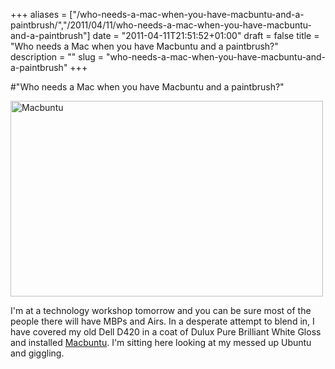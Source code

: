 +++
aliases = ["/who-needs-a-mac-when-you-have-macbuntu-and-a-paintbrush/","/2011/04/11/who-needs-a-mac-when-you-have-macbuntu-and-a-paintbrush"]
date = "2011-04-11T21:51:52+01:00"
draft = false
title = "Who needs a Mac when you have Macbuntu and a paintbrush?"
description = ""
slug = "who-needs-a-mac-when-you-have-macbuntu-and-a-paintbrush"
+++

#"Who needs a Mac when you have Macbuntu and a paintbrush?"


 <div class='p_embed p_image_embed'>
<a href="http://getfile4.posterous.com/getfile/files.posterous.com/conoroneill/SxfTgcdxPEe4aNYW87DzVneL2RIaQO1RJuOCXACFzFhZvi9rZFLsXHdcK7Rc/macbuntu.png.scaled.1000.jpg"><img alt="Macbuntu" height="313" src="http://getfile3.posterous.com/getfile/files.posterous.com/conoroneill/G3b3jbmr5fdiu960GiHCxv86oSJ9lwIS6c0VPbUMGsBdkTDS3yIPeE9WbuhP/macbuntu.png.scaled.500.jpg" width="500" /></a>
</div>
<p>I&#39;m at a technology workshop tomorrow and you can be sure most of the people there will have MBPs and Airs. In a desperate attempt to blend in, I have covered my old Dell D420 in a coat of Dulux Pure Brilliant White Gloss and installed <a href="http://sourceforge.net/projects/macbuntu/">Macbuntu</a>. I&#39;m sitting here looking at my messed up Ubuntu and giggling. </p>
 